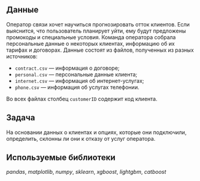 ## Данные

Оператор связи хочет научиться прогнозировать отток клиентов. 
Если выяснится, что пользователь планирует уйти, ему будут предложены промокоды и специальные условия. 
Команда оператора собрала персональные данные о некоторых клиентах, информацию об их тарифах и договорах.
Данные состоят из файлов, полученных из разных источников:

- `contract.csv` — информация о договоре;
- `personal.csv` — персональные данные клиента;
- `internet.csv` — информация об интернет-услугах;
- `phone.csv` — информация об услугах телефонии.

Во всех файлах столбец `customerID` содержит код клиента.

## Задача

На основании данных о клиентах и опциях, которые они подключили, определить, склонны ли они к отказу от услуг оператора.

## Используемые библиотеки
*pandas*, *matplotlib*, *numpy*, *sklearn*, *xgboost*, *lightgbm*, *catboost*
